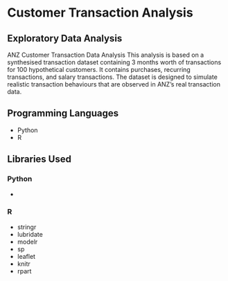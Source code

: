 # Customer Transaction Analysis

## Exploratory Data Analysis
ANZ Customer Transaction Data Analysis This analysis is based on a synthesised transaction dataset containing 3 months worth of transactions for 100 hypothetical customers. It contains purchases, recurring transactions, and salary transactions. The dataset is designed to simulate realistic transaction behaviours that are observed in ANZ’s real transaction data.

## Programming Languages 
- Python
- R

##   Libraries Used

### Python
-
### R
- stringr 
- lubridate
- modelr 
- sp
- leaflet 
- knitr 
- rpart
